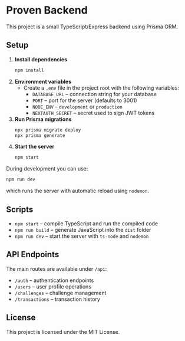 # Proven Backend

This project is a small TypeScript/Express backend using Prisma ORM.

## Setup

1. **Install dependencies**
   ```bash
   npm install
   ```
2. **Environment variables**
   - Create a `.env` file in the project root with the following variables:
     - `DATABASE_URL` – connection string for your database
     - `PORT` – port for the server (defaults to 3001)
     - `NODE_ENV` – `development` or `production`
     - `NEXTAUTH_SECRET` – secret used to sign JWT tokens
3. **Run Prisma migrations**
   ```bash
   npx prisma migrate deploy
   npx prisma generate
   ```
4. **Start the server**
   ```bash
   npm start
   ```

During development you can use:
```bash
npm run dev
```
which runs the server with automatic reload using `nodemon`.

## Scripts
- `npm start` – compile TypeScript and run the compiled code
- `npm run build` – generate JavaScript into the `dist` folder
- `npm run dev` – start the server with `ts-node` and `nodemon`

## API Endpoints
The main routes are available under `/api`:
- `/auth` – authentication endpoints
- `/users` – user profile operations
- `/challenges` – challenge management
- `/transactions` – transaction history

## License
This project is licensed under the MIT License.
